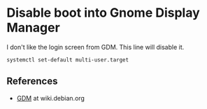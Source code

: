 # Disable boot into Gnome Display Manager

I don't like the login screen from GDM. This line will disable it.

```
systemctl set-default multi-user.target
```

## References

- [GDM](https://wiki.debian.org/GDM) at wiki.debian.org

